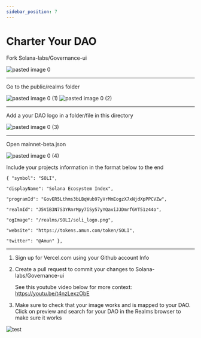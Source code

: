 ```yaml
---
sidebar_position: 7
---
```


# Charter Your DAO



Fork Solana-labs/Governance-ui

![pasted image 0](https://user-images.githubusercontent.com/22420711/175720226-308f19ac-27ca-4d70-aac6-10976e0c52eb.png)

---


Go to the public/realms folder

![pasted image 0 (1)](https://user-images.githubusercontent.com/22420711/175720461-ecebfe22-2168-484c-8ab6-95a39969295e.png)
![pasted image 0 (2)](https://user-images.githubusercontent.com/22420711/175720483-b9f0481b-27ef-4707-aa46-9654284f73b6.png)


---


Add a your DAO logo in a folder/file in this directory

![pasted image 0 (3)](https://user-images.githubusercontent.com/22420711/175720536-cc70306a-5016-489d-89bd-f48be6b6735c.png)


---

Open mainnet-beta.json

![pasted image 0 (4)](https://user-images.githubusercontent.com/22420711/175720573-0b93ec32-3257-4979-814f-56d81ccb318c.png)


Include your projects information in the format below to the end


    { "symbol": "SOLI",

    "displayName": "Solana Ecosystem Index",

    "programId": "GovER5Lthms3bLBqWub97yVrMmEogzX7xNjdXpPPCVZw",

    "realmId": "J5ViB3N7S3YRnrMpy7iSy57yYQaviJJDmrfGVT51z44o",

    "ogImage": "/realms/SOLI/soli_logo.png",

    "website": "https://tokens.amun.com/token/SOLI",

    "twitter": "@Amun" },


---

1. Sign up for Vercel.com using your Github account Info

2. Create a pull request to commit your changes to Solana-labs/Governance-ui

   See this youtube video below for more context: https://youtu.be/t4nzLexzObE

3. Make sure to check that your image works and is mapped to your DAO. Click on preview and search for your DAO in the Realms browser to make sure it works

![test](https://user-images.githubusercontent.com/22420711/176802715-4cd276a4-44ec-4ab6-bfac-ae9999c99310.png)

